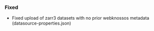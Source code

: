 ### Fixed
- Fixed upload of zarr3 datasets with no prior webknossos metadata (datasource-properties.json)
